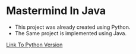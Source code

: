 # Mastermind In Java

- This project was already created using Python.
- The Same project is implemented using Java.

[Link To Python Version](https://github.com/gdev-kingx/MasterMind.py)
